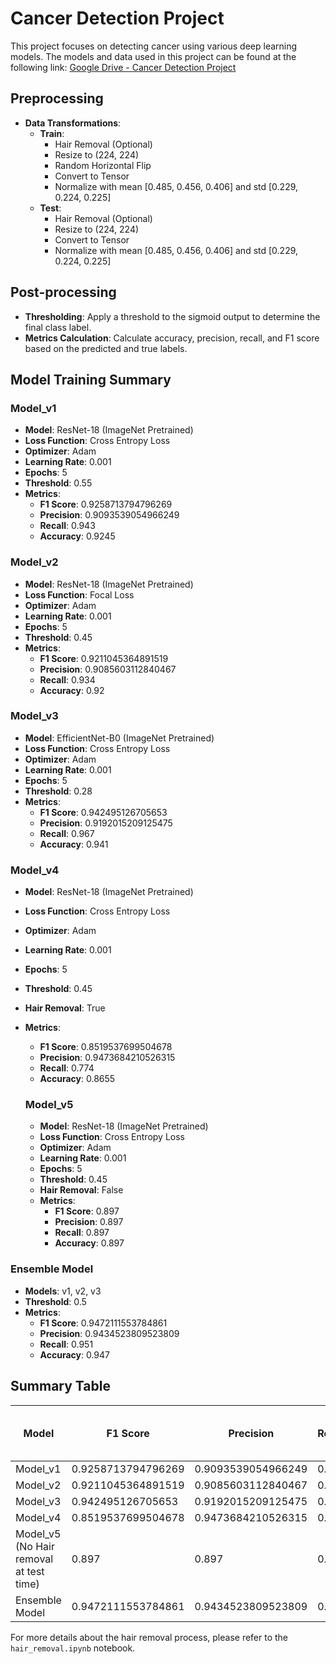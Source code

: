 # Cancer Detection Project

This project focuses on detecting cancer using various deep learning models. The models and data used in this project can be found at the following link:
[Google Drive - Cancer Detection Project](https://drive.google.com/drive/folders/1pmu139n2qBkxdw46nkIdDuYNMXN3pEe9?usp=sharing)

## Preprocessing
- **Data Transformations**:
  - **Train**:
    - Hair Removal (Optional)
    - Resize to (224, 224)
    - Random Horizontal Flip
    - Convert to Tensor
    - Normalize with mean [0.485, 0.456, 0.406] and std [0.229, 0.224, 0.225]
  - **Test**:
    - Hair Removal (Optional)
    - Resize to (224, 224)
    - Convert to Tensor
    - Normalize with mean [0.485, 0.456, 0.406] and std [0.229, 0.224, 0.225]

## Post-processing
- **Thresholding**: Apply a threshold to the sigmoid output to determine the final class label.
- **Metrics Calculation**: Calculate accuracy, precision, recall, and F1 score based on the predicted and true labels.

## Model Training Summary

### Model_v1
- **Model**: ResNet-18 (ImageNet Pretrained)
- **Loss Function**: Cross Entropy Loss
- **Optimizer**: Adam
- **Learning Rate**: 0.001
- **Epochs**: 5
- **Threshold**: 0.55
- **Metrics**:
  - **F1 Score**: 0.9258713794796269
  - **Precision**: 0.9093539054966249
  - **Recall**: 0.943
  - **Accuracy**: 0.9245

### Model_v2
- **Model**: ResNet-18 (ImageNet Pretrained)
- **Loss Function**: Focal Loss
- **Optimizer**: Adam
- **Learning Rate**: 0.001
- **Epochs**: 5
- **Threshold**: 0.45
- **Metrics**:
  - **F1 Score**: 0.9211045364891519
  - **Precision**: 0.9085603112840467
  - **Recall**: 0.934
  - **Accuracy**: 0.92

### Model_v3
- **Model**: EfficientNet-B0 (ImageNet Pretrained)
- **Loss Function**: Cross Entropy Loss
- **Optimizer**: Adam
- **Learning Rate**: 0.001
- **Epochs**: 5
- **Threshold**: 0.28
- **Metrics**:
  - **F1 Score**: 0.942495126705653
  - **Precision**: 0.9192015209125475
  - **Recall**: 0.967
  - **Accuracy**: 0.941

### Model_v4
- **Model**: ResNet-18 (ImageNet Pretrained)
- **Loss Function**: Cross Entropy Loss
- **Optimizer**: Adam
- **Learning Rate**: 0.001
- **Epochs**: 5
- **Threshold**: 0.45
- **Hair Removal**: True
- **Metrics**:
  - **F1 Score**: 0.8519537699504678
  - **Precision**: 0.9473684210526315
  - **Recall**: 0.774
  - **Accuracy**: 0.8655

  ### Model_v5
  - **Model**: ResNet-18 (ImageNet Pretrained)
  - **Loss Function**: Cross Entropy Loss
  - **Optimizer**: Adam
  - **Learning Rate**: 0.001
  - **Epochs**: 5
  - **Threshold**: 0.45
  - **Hair Removal**: False
  - **Metrics**:
    - **F1 Score**: 0.897
    - **Precision**: 0.897
    - **Recall**: 0.897
    - **Accuracy**: 0.897

### Ensemble Model
- **Models**: v1, v2, v3
- **Threshold**: 0.5
- **Metrics**:
  - **F1 Score**: 0.9472111553784861
  - **Precision**: 0.9434523809523809
  - **Recall**: 0.951
  - **Accuracy**: 0.947

## Summary Table

| Model           | F1 Score          | Precision         | Recall           | Accuracy         | Threshold | Training Time Hair removal | Testing Time Hair Removal |
|-----------------|-------------------|-------------------|------------------|------------------|-----------|-------------------|------------------|
| Model_v1        | 0.9258713794796269| 0.9093539054966249| 0.943            | 0.9245           | 0.55      | No               | No              |
| Model_v2        | 0.9211045364891519| 0.9085603112840467| 0.934            | 0.92             | 0.45      | No               | No              |
| Model_v3        | 0.942495126705653 | 0.9192015209125475| 0.967            | 0.941            | 0.28      | No               | No             |
| Model_v4       | 0.8519537699504678 | 0.9473684210526315 | 0.774 | 0.8655 | 0.45 | Yes | Yes |
| Model_v5 (No Hair removal at test time) | 0.897 | 0.897 | 0.897 | 0.897 | 0.45 | Yes | No |   |
| Ensemble Model  | 0.9472111553784861| 0.9434523809523809| 0.951            | 0.947            | 0.5       | No               | No              |

For more details about the hair removal process, please refer to the `hair_removal.ipynb` notebook.

